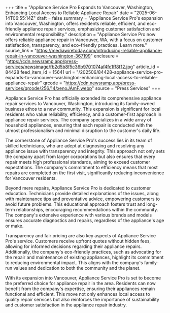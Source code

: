+++
title = "Appliance Service Pro Expands to Vancouver, Washington, Enhancing Local Access to Reliable Appliance Repair"
date = "2025-06-14T06:55:14Z"
draft = false
summary = "Appliance Service Pro's expansion into Vancouver, Washington, offers residents reliable, efficient, and eco-friendly appliance repair services, emphasizing customer satisfaction and environmental responsibility."
description = "Appliance Service Pro now offers reliable appliance repair in Vancouver, WA, with a focus on customer satisfaction, transparency, and eco-friendly practices. Learn more."
source_link = "https://mediawiretoday.com/introducing-reliable-appliance-repair-in-vancouver-washington-367199"
enclosure = "https://cdn.newsramp.app/press-services/newsimage/fb2d5b8f5c36b9701074af4fc1ff8f12.jpg"
article_id = 84428
feed_item_id = 15641
url = "/202506/84428-appliance-service-pro-expands-to-vancouver-washington-enhancing-local-access-to-reliable-appliance-repair"
qrcode = "https://cdn.newsramp.app/press-services/qrcode/256/14/xenoJAmF.webp"
source = "Press Services"
+++

<p>Appliance Service Pro has officially extended its comprehensive appliance repair services to Vancouver, Washington, introducing its family-owned business ethos to a new community. This expansion is significant for local residents who value reliability, efficiency, and a customer-first approach in appliance repair services. The company specializes in a wide array of household appliances, ensuring that each repair is conducted with the utmost professionalism and minimal disruption to the customer's daily life.</p><p>The cornerstone of Appliance Service Pro's success lies in its team of skilled technicians, who are adept at diagnosing and resolving any appliance issue with transparency and integrity. This approach not only sets the company apart from larger corporations but also ensures that every repair meets high professional standards, aiming to exceed customer expectations. The company's commitment to efficiency means that most repairs are completed on the first visit, significantly reducing inconvenience for Vancouver residents.</p><p>Beyond mere repairs, Appliance Service Pro is dedicated to customer education. Technicians provide detailed explanations of the issues, along with maintenance tips and preventative advice, empowering customers to avoid future problems. This educational approach fosters trust and long-term relationships, encouraging recommendations within the community. The company's extensive experience with various brands and models ensures accurate diagnostics and repairs, regardless of the appliance's age or make.</p><p>Transparency and fair pricing are also key aspects of Appliance Service Pro's service. Customers receive upfront quotes without hidden fees, allowing for informed decisions regarding their appliance repairs. Additionally, the company's eco-friendly practices, such as advocating for the repair and maintenance of existing appliances, highlight its commitment to reducing environmental impact. This aligns with the company's family-run values and dedication to both the community and the planet.</p><p>With its expansion into Vancouver, Appliance Service Pro is set to become the preferred choice for appliance repair in the area. Residents can now benefit from the company's expertise, ensuring their appliances remain functional and efficient. This move not only enhances local access to quality repair services but also reinforces the importance of sustainability and customer satisfaction in the appliance repair industry.</p>